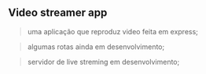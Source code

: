 ## Video streamer app

> uma aplicação que reproduz video feita em express;
 
> algumas rotas ainda em desenvolvimento;

> servidor de live streming em desenvolvimento;
